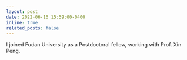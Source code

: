```yaml
---
layout: post
date: 2022-06-16 15:59:00-0400
inline: true
related_posts: false
---
```


I joined Fudan University as a Postdoctoral fellow, working with Prof. Xin Peng.